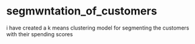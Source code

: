# segmwntation_of_customers
i have created a k means clustering model for segmenting the customers with their spending scores
